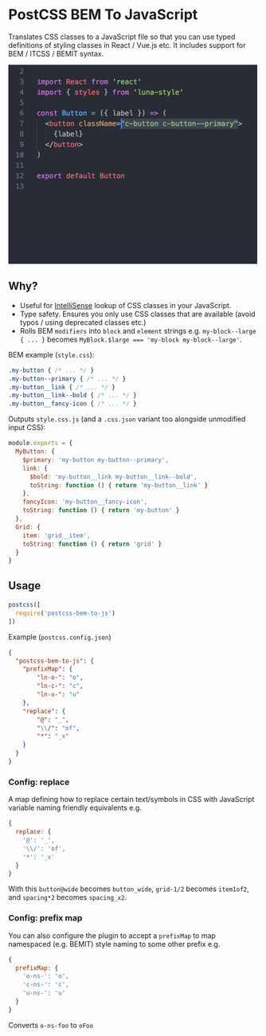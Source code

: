 # PostCSS BEM To JavaScript

Translates CSS classes to a JavaScript file so that you can use typed definitions of styling classes in React / Vue.js etc. It includes support for BEM / ITCSS / BEMIT syntax.

![demo](assets/demo.gif)

## Why?

* Useful for [IntelliSense](https://code.visualstudio.com/docs/editor/intellisense) lookup of CSS classes in your JavaScript.
* Type safety. Ensures you only use CSS classes that are available (avoid typos / using deprecated classes etc.)
* Rolls BEM `modifiers` into `block` and `element` strings e.g. `my-block--large { ... }` becomes `MyBlock.$large === 'my-block my-block--large'`.

BEM example (`style.css`):

```css
.my-button { /* ... */ }
.my-button--primary { /* ... */ }
.my-button__link { /* ... */ }
.my-button__link--bold { /* ... */ }
.my-button__fancy-icon { /* ... */ }
```

Outputs `style.css.js` (and a `.css.json` variant too alongside unmodified input CSS):

```js
module.exports = {
  MyButton: {
    $primary: 'my-button my-button--primary',
    link: {
      $bold: 'my-button__link my-button__link--bold',
      toString: function () { return 'my-button__link' }
    },
    fancyIcon: 'my-button__fancy-icon',
    toString: function () { return 'my-button' }
  },
  Grid: {
    item: 'grid__item',
    toString: function () { return 'grid' }
  }
}
```

## Usage

```js
postcss([
  require('postcss-bem-to-js')
])
```

Example (`postcss.config.json`)

```json
{
  "postcss-bem-to-js": {
    "prefixMap": {
        "ln-o-": "o",
        "ln-c-": "c",
        "ln-u-": "u"
    },
    "replace": {
        "@": "_",
        "\\/": "of",
        "*": "_x"
    }
  }
}
```

### Config: replace

A map defining how to replace certain text/symbols in CSS with JavaScript variable naming friendly equivalents e.g.

```js
{
  replace: {
    '@': '_',
    '\\/': 'of',
    '*': '_x'
  }
}
```

With this `button@wide` becomes `button_wide`, `grid-1/2` becomes `item1of2`, and `spacing*2` becomes `spacing_x2`.

### Config: prefix map

You can also configure the plugin to accept a `prefixMap` to map namespaced (e.g. BEMIT) style naming to some other prefix e.g.

```js
{
  prefixMap: {
    'o-ns-': 'o',
    'c-ns-': 'c',
    'u-ns-': 'u'
  }
}
```

Converts `o-ns-foo` to `oFoo`
